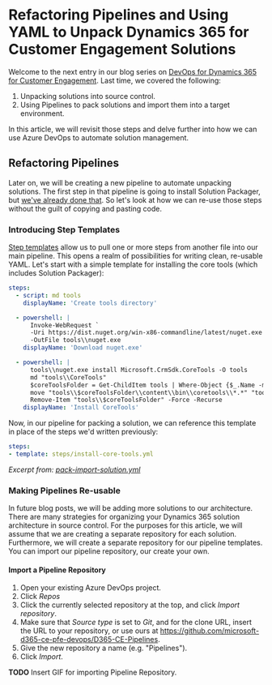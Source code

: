 # Refactoring Pipelines and Using YAML to Unpack Dynamics 365 for Customer Engagement Solutions

Welcome to the next entry in our blog series on [DevOps for Dynamics 365 for Customer Engagement](https://blogs.msdn.microsoft.com/crminthefield/2019/02/27/introduction-to-devops-for-dynamics-365-customer-engagement-using-yaml-based-azure-pipelines/). Last time, we covered the following:

1. Unpacking solutions into source control.
2. Using Pipelines to pack solutions and import them into a target environment.

In this article, we will revisit those steps and delve further into how we can use Azure DevOps to automate solution management.

## Refactoring Pipelines

Later on, we will be creating a new pipeline to automate unpacking solutions. The first step in that pipeline is going to install Solution Packager, but [we've already done that](https://blogs.msdn.microsoft.com/crminthefield/2019/02/27/introduction-to-devops-for-dynamics-365-customer-engagement-using-yaml-based-azure-pipelines/#download-and-install-solution-packager). So let's look at how we can re-use those steps without the guilt of copying and pasting code.

### Introducing Step Templates

[Step templates](https://docs.microsoft.com/en-us/azure/devops/pipelines/yaml-schema?view=azure-devops&tabs=schema#step-template) allow us to pull one or more steps from another file into our main pipeline. This opens a realm of possibilities for writing clean, re-usable YAML. Let's start with a simple template for installing the core tools (which includes Solution Packager):

```YAML
steps:
  - script: md tools
    displayName: 'Create tools directory'

  - powershell: |
      Invoke-WebRequest `
      -Uri https://dist.nuget.org/win-x86-commandline/latest/nuget.exe `
      -OutFile tools\\nuget.exe
    displayName: 'Download nuget.exe'

  - powershell: |
      tools\\nuget.exe install Microsoft.CrmSdk.CoreTools -O tools
      md "tools\\CoreTools"
      $coreToolsFolder = Get-ChildItem tools | Where-Object {$_.Name -match 'Microsoft.CrmSdk.CoreTools.'}
      move "tools\\$coreToolsFolder\\content\\bin\\coretools\\*.*" "tools\\CoreTools"
      Remove-Item "tools\\$coreToolsFolder" -Force -Recurse
    displayName: 'Install CoreTools'
```

Now, in our pipeline for packing a solution, we can reference this template in place of the steps we'd written previously:

```YAML
steps:
- template: steps/install-core-tools.yml
```
*Excerpt from: [pack-import-solution.yml](https://github.com/microsoft-d365-ce-pfe-devops/D365-CE-DevOps-Tutorial/blob/master/Lesson-2/pack-import-solution.yml)*

### Making Pipelines Re-usable

In future blog posts, we will be adding more solutions to our architecture. There are many strategies for organizing your Dynamics 365 solution architecture in source control. For the purposes for this article, we will assume that we are creating a separate repository for each solution. Furthermore, we will create a separate repository for our pipeline templates. You can import our pipeline repository, our create your own.

#### Import a Pipeline Repository

1. Open your existing Azure DevOps project.
2. Click *Repos*
3. Click the currently selected repository at the top, and click *Import repository*.
4. Make sure that *Source type* is set to *Git*, and for the clone URL, insert the URL to your repository, or use ours at https://github.com/microsoft-d365-ce-pfe-devops/D365-CE-Pipelines.
5. Give the new repository a name (e.g. "Pipelines").
6. Click *Import*.

**TODO** Insert GIF for importing Pipeline Repository.